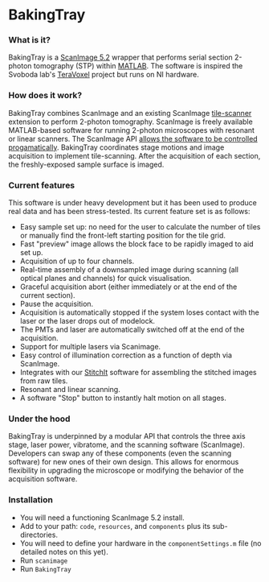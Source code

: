 # BakingTray #


### What is it?
BakingTray is a [ScanImage 5.2](https://vidriotechnologies.com/) wrapper that performs serial section 2-photon tomography (STP) within [MATLAB](http://www.mathworks.com/). 
The software is inspired the Svoboda lab's [TeraVoxel](https://github.com/TeravoxelTwoPhotonTomography) project but runs on NI hardware. 

### How does it work?
BakingTray combines ScanImage and an existing ScanImage [tile-scanner](https://github.com/BaselLaserMouse/ScanImageTileScan) extension to perform 2-photon tomography.
ScanImage is freely available MATLAB-based software for running 2-photon microscopes with resonant or linear scanners. 
The ScanImage API [allows the software to be controlled progamatically](https://github.com/tenss/ScanImageAPI_Examples). 
BakingTray coordinates stage motions and image acquisition to implement tile-scanning. 
After the acquisition of each section, the freshly-exposed sample surface is imaged. 


### Current features
This software is under heavy development but it has been used to produce real data and has been stress-tested.
Its current feature set is as follows:

* Easy sample set up: no need for the user to calculate the number of tiles or manually find the front-left starting position for the tile grid.
* Fast "preview" image allows the block face to be rapidly imaged to aid set up.
* Acquisition of up to four channels.
* Real-time assembly of a downsampled image during scanning (all optical planes and channels) for quick visualisation.
* Graceful acquisition abort (either immediately or at the end of the current section).
* Pause the acquisition.
* Acquisition is automatically stopped if the system loses contact with the laser or the laser drops out of modelock. 
* The PMTs and laser are automatically switched off at the end of the acquisition.
* Support for multiple lasers via Scanimage.
* Easy control of illumination correction as a function of depth via ScanImage. 
* Integrates with our [StitchIt](https://github.com/BaselLaserMouse/StitchIt) software for assembling the stitched images from raw tiles. 
* Resonant and linear  scanning.
* A software "Stop" button to instantly halt motion on all stages.


### Under the hood
BakingTray is underpinned by a modular API that controls the three axis stage, laser power, vibratome, and the scanning software (ScanImage). 
Developers can swap any of these components (even the scanning software) for new ones of their own design. 
This allows for enormous flexibility in upgrading the microscope or modifying the behavior of the acquisition software. 


### Installation ###
- You will need a functioning ScanImage 5.2 install.
- Add to your path: `code`, `resources`, and `components` plus its sub-directories. 
- You will need to define your hardware in the `componentSettings.m` file (no detailed notes on this yet). 
- Run `scanimage` 
- Run `BakingTray`
